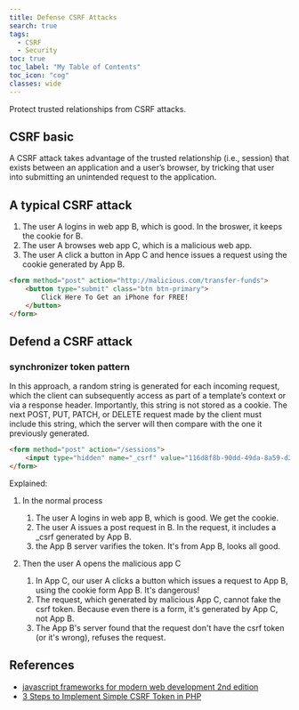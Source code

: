 ```yaml
---
title: Defense CSRF Attacks
search: true
tags: 
  - CSRF
  - Security
toc: true
toc_label: "My Table of Contents"
toc_icon: "cog"
classes: wide
---
```


Protect trusted relationships from CSRF attacks.

## CSRF basic

A CSRF attack takes advantage of the trusted relationship (i.e., session) that exists between an application and a user’s browser, by tricking that user into submitting an unintended request to the application.

## A typical CSRF attack

1. The user A logins in web app B, which is good. In the broswer, it keeps the cookie for B.
2. The user A browses web app C, which is a malicious web app.
3. The user A click a button in App C and hence issues a request using the cookie generated by App B.

```html
<form method="post" action="http://malicious.com/transfer-funds">
    <button type="submit" class="btn btn-primary">
        Click Here To Get an iPhone for FREE!
    </button>
</form>
```

## Defend a CSRF attack

### synchronizer token pattern

In this approach, a random string is generated for each incoming request, which the client can subsequently access as part of a template’s context or via a response header. Importantly, this string is not stored as a cookie. The next POST, PUT, PATCH, or DELETE request made by the client must include this string, which the server will then compare with the one it previously generated.

```html
<form method="post" action="/sessions">
    <input type="hidden" name="_csrf" value="116d8f8b-90dd-49da-8a59-d27a4481941e">
</form>
```

Explained:

1. In the normal process
    1. The user A logins in web app B, which is good. We get the cookie.
    2. The user A issues a post request in B. In the request, it includes a _csrf generated by App B.
    3. the App B server varifies the token. It's from App B, looks all good.

2. Then the user A opens the malicious app C
    1. In App C, our user A clicks a button which issues a request to App B, using the cookie form App B. It's dangerous!
    2. The request, which generated by malicious App C, cannot fake the csrf token. Because even there is a form, it's generated by App C, not App B.
    3. The App B's server found that the request don't have the csrf token (or it's wrong), refuses the request.

## References

- [javascript frameworks for modern web development 2nd edition](https://www.amazon.com/JavaScript-Frameworks-Modern-Web-Development/dp/1484249941)
- [3 Steps to Implement Simple CSRF Token in PHP](https://code-boxx.com/simple-csrf-token-php/)
